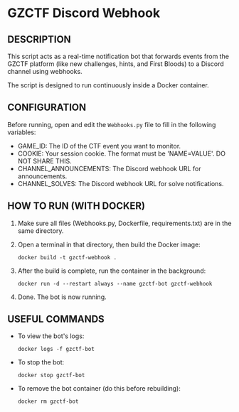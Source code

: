 GZCTF Discord Webhook
==========================


DESCRIPTION
------------

This script acts as a real-time notification bot that forwards events from the GZCTF platform (like new challenges, hints, and First Bloods) to a Discord channel using webhooks.

The script is designed to run continuously inside a Docker container.


CONFIGURATION
-------------

Before running, open and edit the `Webhooks.py` file to fill in the following variables:

  * GAME_ID: The ID of the CTF event you want to monitor.
  * COOKIE: Your session cookie. The format must be 'NAME=VALUE'. DO NOT SHARE THIS.
  * CHANNEL_ANNOUNCEMENTS: The Discord webhook URL for announcements.
  * CHANNEL_SOLVES: The Discord webhook URL for solve notifications.


HOW TO RUN (WITH DOCKER)
------------------------

1. Make sure all files (Webhooks.py, Dockerfile, requirements.txt) are in the same directory.

2. Open a terminal in that directory, then build the Docker image:

       docker build -t gzctf-webhook .

3. After the build is complete, run the container in the background:

       docker run -d --restart always --name gzctf-bot gzctf-webhook

4. Done. The bot is now running.


USEFUL COMMANDS
---------------

* To view the bot's logs:

      docker logs -f gzctf-bot

* To stop the bot:

      docker stop gzctf-bot

* To remove the bot container (do this before rebuilding):

      docker rm gzctf-bot
